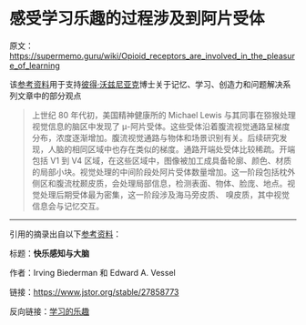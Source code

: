 # 感受学习乐趣的过程涉及到阿片受体

原文：https://supermemo.guru/wiki/Opioid_receptors_are_involved_in_the_pleasure_of_learning

该[参考资料](https://supermemo.guru/wiki/References)用于支持[彼得·沃兹尼亚克](https://supermemo.guru/wiki/Piotr_Wozniak)博士关于记忆、学习、创造力和问题解决系列文章中的部分观点

> 上世纪 80 年代初，美国精神健康所的 Michael Lewis 与其同事在猕猴处理视觉信息的脑区中发现了 μ-阿片受体。这些受体沿着腹流视觉通路呈梯度分布，浓度逐渐增加。腹流视觉通路与物体和场景识别有关。后续研究发现，人脑的相同区域中也存在类似的梯度。通路开端处受体比较稀疏。开端包括 V1 到 V4 区域，在这些区域中，图像被加工成具备轮廓、颜色、材质的局部小块。视觉处理的中间阶段处阿片受体数量增加。这一阶段包括枕外侧区和腹流枕颞皮质，会处理局部信息，检测表面、物体、脸庞、地点。视觉处理后期受体最为密集，这一阶段涉及海马旁皮质、 嗅皮质，其中视觉信息会与记忆交互。

------

引用的摘录出自以下[参考资料](https://supermemo.guru/wiki/References)：

标题：**快乐感知与大脑**

作者：Irving Biederman 和 Edward A. Vessel

链接：https://www.jstor.org/stable/27858773

反向链接：[学习的乐趣](https://supermemo.guru/wiki/Pleasure_of_learning)